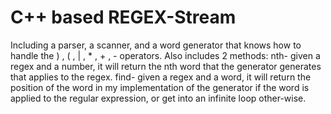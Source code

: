 # C++ based REGEX-Stream
Including a parser, a scanner, and a word generator that knows how to handle the ) , ( , | , * , + , - operators.
Also includes 2 methods:
nth- given a regex and a number, it will return the nth word that the generator generates that applies to the regex.
find- given a regex and a word, it will return the position of the word in my implementation of the generator if the word is applied to the regular expression, or get into an infinite loop other-wise.
